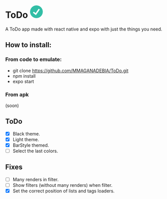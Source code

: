 # ToDo <img src="./assets/check.png" alt="check icon" style="width: 40px; height: 40px;" /> 
A ToDo app made with react native and expo with just the things you need.

## How to install:
### From code to emulate:
- git clone https://github.com/MMAGANADEBIA/ToDo.git
- npm install
- expo start

### From apk
(soon)

## ToDo
- [x] Black theme.
- [x] Light theme.
- [x] BarStyle themed.
- [ ] Select the last colors.

## Fixes
- [ ] Many renders in filter.
- [ ] Show filters (without many renders) when filter.
- [x] Set the correct position of lists and tags loaders. 
